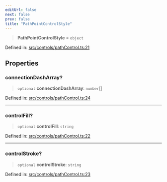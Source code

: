 ```yaml
---
editUrl: false
next: false
prev: false
title: "PathPointControlStyle"
---
```


> **PathPointControlStyle** = `object`

Defined in: [src/controls/pathControl.ts:21](https://github.com/fabricjs/fabric.js/blob/9a792f4b7b8031f02ec7ea4ce8c99f810e45cfec/src/controls/pathControl.ts#L21)

## Properties

### connectionDashArray?

> `optional` **connectionDashArray**: `number`[]

Defined in: [src/controls/pathControl.ts:24](https://github.com/fabricjs/fabric.js/blob/9a792f4b7b8031f02ec7ea4ce8c99f810e45cfec/src/controls/pathControl.ts#L24)

***

### controlFill?

> `optional` **controlFill**: `string`

Defined in: [src/controls/pathControl.ts:22](https://github.com/fabricjs/fabric.js/blob/9a792f4b7b8031f02ec7ea4ce8c99f810e45cfec/src/controls/pathControl.ts#L22)

***

### controlStroke?

> `optional` **controlStroke**: `string`

Defined in: [src/controls/pathControl.ts:23](https://github.com/fabricjs/fabric.js/blob/9a792f4b7b8031f02ec7ea4ce8c99f810e45cfec/src/controls/pathControl.ts#L23)
